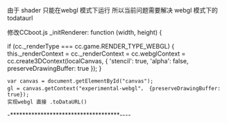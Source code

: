  由于  shader 只能在webgl 模式下运行  所以当前问题需要解决  webgl 模式下的 todataurl
 
 修改CCboot.js _initRenderer: function (width, height) {
 
  if (cc._renderType === cc.game.RENDER_TYPE_WEBGL) {
            this._renderContext = cc._renderContext = cc.webglContext
             = cc.create3DContext(localCanvas, {
                'stencil': true,
                'alpha': false,
                preserveDrawingBuffer: true
            });
        }
        
    var canvas = document.getElementById("canvas");
    gl = canvas.getContext("experimental-webgl"， {preserveDrawingBuffer: true});
    实现webgl 直接 .toDataURL()
        
-************************************----
        